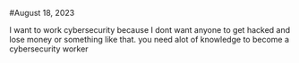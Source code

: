 
#August 18, 2023

I want to work cybersecurity because I dont want anyone to get hacked and lose money or something like that.
you need alot of knowledge to become a cybersecurity worker 

